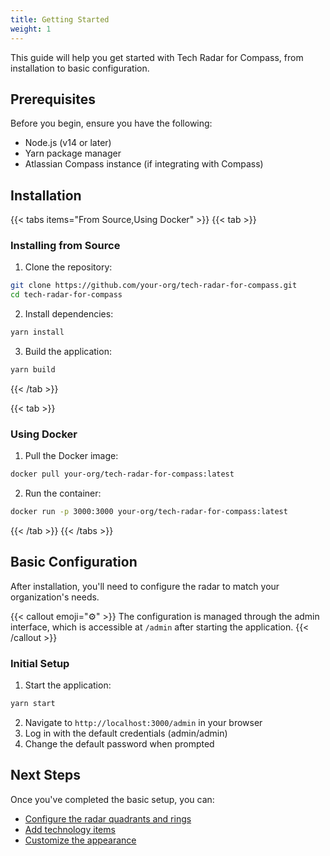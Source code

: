 ```yaml
---
title: Getting Started
weight: 1
---
```


This guide will help you get started with Tech Radar for Compass, from installation to basic configuration.

## Prerequisites

Before you begin, ensure you have the following:

- Node.js (v14 or later)
- Yarn package manager
- Atlassian Compass instance (if integrating with Compass)

## Installation

{{< tabs items="From Source,Using Docker" >}}
{{< tab >}}
### Installing from Source

1. Clone the repository:

```bash
git clone https://github.com/your-org/tech-radar-for-compass.git
cd tech-radar-for-compass
```

2. Install dependencies:

```bash
yarn install
```

3. Build the application:

```bash
yarn build
```
{{< /tab >}}

{{< tab >}}
### Using Docker

1. Pull the Docker image:

```bash
docker pull your-org/tech-radar-for-compass:latest
```

2. Run the container:

```bash
docker run -p 3000:3000 your-org/tech-radar-for-compass:latest
```
{{< /tab >}}
{{< /tabs >}}

## Basic Configuration

After installation, you'll need to configure the radar to match your organization's needs.

{{< callout emoji="⚙️" >}}
The configuration is managed through the admin interface, which is accessible at `/admin` after starting the application.
{{< /callout >}}

### Initial Setup

1. Start the application:

```bash
yarn start
```

2. Navigate to `http://localhost:3000/admin` in your browser
3. Log in with the default credentials (admin/admin)
4. Change the default password when prompted

## Next Steps

Once you've completed the basic setup, you can:

- [Configure the radar quadrants and rings](/docs/admin-guide/configuration/)
- [Add technology items](/docs/admin-guide/managing-items/)
- [Customize the appearance](/docs/admin-guide/customization/) 